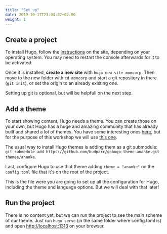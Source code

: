 ```yaml
---
title: "Set up"
date: 2019-10-17T23:04:37+02:00
weight: 1
---
```


## Create a project

To install Hugo, follow the [instructions](https://gohugo.io/getting-started/installing) on the site, depending on your operating system. You may need to restart the console afterwards for it to be activated.

Once it is installed, **create a new site** with `hugo new site momcorp`. Then move to the new folder with `cd momcorp` and start a git repository in there (`git init`), or set the origin to an already existing one.

Setting up git is optional, but will be helpfull on the next step.

## Add a theme

To start showing content, Hugo needs a theme. You can create those on your own, but Hugo has a huge and amazing community that has already built and shared a lot of themes. You have some interesting ones [here](https://themes.gohugo.io/), but for the purpose of this workshop we will use [this one](https://github.com/budparr/gohugo-theme-ananke).

The usual way to install Hugo themes is adding them as a git submodule: `git submodule add https://github.com/budparr/gohugo-theme-ananke.git themes/ananke`.

Last, configure Hugo to use that theme adding `theme = "ananke"` on the `config.toml` file that it's on the root of the project.

This is the file were you are going to set up all the configuration for Hugo, including the theme and language options. But we will deal with that later!

## Run the project

There is no content yet, but we can run the project to see the main scheme of our theme. Just run `hugo serve` (in the same folder where config.toml is) and open [http://localhost:1313](http://localhost:1313) on your browser.
